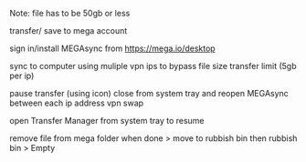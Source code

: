 Note: file has to be 50gb or less

transfer/ save to mega account

sign in/install MEGAsync from https://mega.io/desktop

sync to computer using muliple vpn ips to bypass file size transfer limit (5gb per ip)

pause transfer (using icon) close from system tray and reopen MEGAsync between each ip address vpn swap

open Transfer Manager from system tray to resume

remove file from mega folder when done > move to rubbish bin then rubbish bin > Empty
